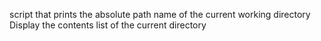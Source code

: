 script that prints the absolute path name of the current working directory
Display the contents list of the current directory
